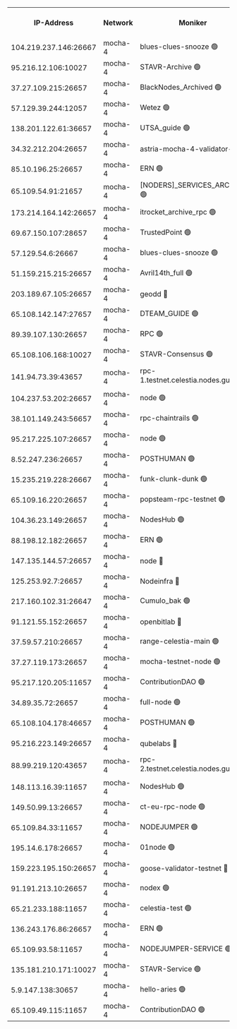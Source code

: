 


<table><tr><th>IP-Address</th><th>Network</th><th>Moniker</th><th>Latest Block Height</th><th>Earliest Block Height</th><th>Catching Up</th><th>Tx Index</th><th>Voting Power</th><th>Version</th><th>Scan Time</th></tr><tr><td>104.219.237.146:26667</td><td>mocha-4</td><td>blues-clues-snooze 🟢</td><td>3006986</td><td>1</td><td>False</td><td>off</td><td>0</td><td>2.2.0</td><td>2024-10-27T04:20:58.422568428UTC</td></tr><tr><td>95.216.12.106:10027</td><td>mocha-4</td><td>STAVR-Archive 🟢</td><td>3007018</td><td>1</td><td>False</td><td>on</td><td>0</td><td>2.3.0</td><td>2024-10-27T04:21:03.034651510UTC</td></tr><tr><td>37.27.109.215:26657</td><td>mocha-4</td><td>BlackNodes_Archived 🟢</td><td>3007018</td><td>1</td><td>False</td><td>off</td><td>0</td><td>2.1.2</td><td>2024-10-27T04:21:07.602270210UTC</td></tr><tr><td>57.129.39.244:12057</td><td>mocha-4</td><td>Wetez 🟢</td><td>3007018</td><td>1</td><td>False</td><td>off</td><td>0</td><td>2.3.0</td><td>2024-10-27T04:21:07.903059876UTC</td></tr><tr><td>138.201.122.61:36657</td><td>mocha-4</td><td>UTSA_guide 🟢</td><td>3007019</td><td>1</td><td>False</td><td>on</td><td>0</td><td>2.3.0</td><td>2024-10-27T04:21:10.360561484UTC</td></tr><tr><td>34.32.212.204:26657</td><td>mocha-4</td><td>astria-mocha-4-validator-1 🔴</td><td>3007019</td><td>1</td><td>False</td><td>on</td><td>10509044</td><td>2.2.0-arabica</td><td>2024-10-27T04:21:10.784628370UTC</td></tr><tr><td>85.10.196.25:26657</td><td>mocha-4</td><td>ERN 🟢</td><td>3007019</td><td>1</td><td>False</td><td>off</td><td>0</td><td>2.3.0</td><td>2024-10-27T04:21:17.326272271UTC</td></tr><tr><td>65.109.54.91:21657</td><td>mocha-4</td><td>[NODERS]_SERVICES_ARCHIVE 🟢</td><td>3007021</td><td>1</td><td>False</td><td>on</td><td>0</td><td>2.2.0-arabica</td><td>2024-10-27T04:21:44.127198873UTC</td></tr><tr><td>173.214.164.142:26657</td><td>mocha-4</td><td>itrocket_archive_rpc 🟢</td><td>3007023</td><td>1</td><td>False</td><td>on</td><td>0</td><td>2.3.0</td><td>2024-10-27T04:21:59.121371639UTC</td></tr><tr><td>69.67.150.107:28657</td><td>mocha-4</td><td>TrustedPoint 🟢</td><td>3007024</td><td>1</td><td>False</td><td>on</td><td>0</td><td>2.3.0</td><td>2024-10-27T04:22:14.606962438UTC</td></tr><tr><td>57.129.54.6:26667</td><td>mocha-4</td><td>blues-clues-snooze 🟢</td><td>3007024</td><td>1</td><td>False</td><td>off</td><td>0</td><td>2.2.0</td><td>2024-10-27T04:22:19.501359209UTC</td></tr><tr><td>51.159.215.215:26657</td><td>mocha-4</td><td>Avril14th_full 🟢</td><td>3007027</td><td>1</td><td>False</td><td>on</td><td>0</td><td>2.2.0-arabica</td><td>2024-10-27T04:22:48.118955050UTC</td></tr><tr><td>203.189.67.105:26657</td><td>mocha-4</td><td>geodd 🔴</td><td>3007027</td><td>1</td><td>False</td><td>on</td><td>100169</td><td>2.3.0</td><td>2024-10-27T04:22:51.168084080UTC</td></tr><tr><td>65.108.142.147:27657</td><td>mocha-4</td><td>DTEAM_GUIDE 🟢</td><td>3007027</td><td>1</td><td>False</td><td>on</td><td>0</td><td>2.3.0</td><td>2024-10-27T04:22:51.612517189UTC</td></tr><tr><td>89.39.107.130:26657</td><td>mocha-4</td><td>RPC 🟢</td><td>3007027</td><td>1</td><td>False</td><td>on</td><td>0</td><td>2.3.0</td><td>2024-10-27T04:22:52.029444287UTC</td></tr><tr><td>65.108.106.168:10027</td><td>mocha-4</td><td>STAVR-Consensus 🟢</td><td>3007029</td><td>1</td><td>False</td><td>on</td><td>0</td><td>2.3.0</td><td>2024-10-27T04:23:15.012595435UTC</td></tr><tr><td>141.94.73.39:43657</td><td>mocha-4</td><td>rpc-1.testnet.celestia.nodes.guru 🟢</td><td>3007030</td><td>1</td><td>False</td><td>off</td><td>0</td><td>2.3.0</td><td>2024-10-27T04:23:26.775629768UTC</td></tr><tr><td>104.237.53.202:26657</td><td>mocha-4</td><td>node 🟢</td><td>3007030</td><td>1</td><td>False</td><td>on</td><td>0</td><td>2.3.0</td><td>2024-10-27T04:23:30.656138001UTC</td></tr><tr><td>38.101.149.243:56657</td><td>mocha-4</td><td>rpc-chaintrails 🟢</td><td>3007030</td><td>1</td><td>False</td><td>on</td><td>0</td><td>2.3.0</td><td>2024-10-27T04:23:33.909513511UTC</td></tr><tr><td>95.217.225.107:26657</td><td>mocha-4</td><td>node 🟢</td><td>3007031</td><td>1</td><td>False</td><td>on</td><td>0</td><td>2.3.0</td><td>2024-10-27T04:23:34.803654441UTC</td></tr><tr><td>8.52.247.236:26657</td><td>mocha-4</td><td>POSTHUMAN 🟢</td><td>3007031</td><td>1</td><td>False</td><td>on</td><td>0</td><td>2.3.0</td><td>2024-10-27T04:23:41.924678397UTC</td></tr><tr><td>15.235.219.228:26667</td><td>mocha-4</td><td>funk-clunk-dunk 🟢</td><td>3007032</td><td>1</td><td>False</td><td>off</td><td>0</td><td>2.2.0</td><td>2024-10-27T04:23:52.026782451UTC</td></tr><tr><td>65.109.16.220:26657</td><td>mocha-4</td><td>popsteam-rpc-testnet 🟢</td><td>3007033</td><td>1</td><td>False</td><td>on</td><td>0</td><td>2.3.0</td><td>2024-10-27T04:23:59.217085908UTC</td></tr><tr><td>104.36.23.149:26657</td><td>mocha-4</td><td>NodesHub 🟢</td><td>3007033</td><td>1</td><td>False</td><td>on</td><td>0</td><td>2.3.0</td><td>2024-10-27T04:24:05.588839196UTC</td></tr><tr><td>88.198.12.182:26657</td><td>mocha-4</td><td>ERN 🟢</td><td>3007034</td><td>1</td><td>False</td><td>off</td><td>0</td><td>2.2.0-arabica</td><td>2024-10-27T04:24:12.175148912UTC</td></tr><tr><td>147.135.144.57:26657</td><td>mocha-4</td><td>node 🔴</td><td>3007028</td><td>620162</td><td>False</td><td>off</td><td>3001683</td><td>2.2.0-arabica</td><td>2024-10-27T04:23:09.093062819UTC</td></tr><tr><td>125.253.92.7:26657</td><td>mocha-4</td><td>Nodeinfra 🔴</td><td>3007020</td><td>2070001</td><td>False</td><td>on</td><td>500001</td><td>2.2.0-arabica</td><td>2024-10-27T04:21:27.018827971UTC</td></tr><tr><td>217.160.102.31:26647</td><td>mocha-4</td><td>Cumulo_bak 🟢</td><td>3007028</td><td>2300001</td><td>False</td><td>on</td><td>0</td><td>2.3.0</td><td>2024-10-27T04:23:09.968812841UTC</td></tr><tr><td>91.121.55.152:26657</td><td>mocha-4</td><td>openbitlab 🔴</td><td>3007019</td><td>2533260</td><td>False</td><td>off</td><td>501058</td><td>2.2.0-arabica</td><td>2024-10-27T04:21:19.781033930UTC</td></tr><tr><td>37.59.57.210:26657</td><td>mocha-4</td><td>range-celestia-main 🟢</td><td>3007034</td><td>2589477</td><td>False</td><td>off</td><td>0</td><td>2.1.2</td><td>2024-10-27T04:24:14.979828287UTC</td></tr><tr><td>37.27.119.173:26657</td><td>mocha-4</td><td>mocha-testnet-node 🟢</td><td>3007029</td><td>2631379</td><td>False</td><td>on</td><td>0</td><td>2.3.0</td><td>2024-10-27T04:23:14.594683852UTC</td></tr><tr><td>95.217.120.205:11657</td><td>mocha-4</td><td>ContributionDAO 🟢</td><td>3007030</td><td>2723055</td><td>False</td><td>on</td><td>0</td><td>2.2.0-arabica</td><td>2024-10-27T04:23:33.111137327UTC</td></tr><tr><td>34.89.35.72:26657</td><td>mocha-4</td><td>full-node 🟢</td><td>3007031</td><td>2766149</td><td>False</td><td>on</td><td>0</td><td>2.1.2</td><td>2024-10-27T04:23:44.854200378UTC</td></tr><tr><td>65.108.104.178:46657</td><td>mocha-4</td><td>POSTHUMAN 🟢</td><td>3007022</td><td>2818501</td><td>False</td><td>off</td><td>0</td><td>2.1.2</td><td>2024-10-27T04:21:48.728589845UTC</td></tr><tr><td>95.216.223.149:26657</td><td>mocha-4</td><td>qubelabs 🔴</td><td>3007034</td><td>2838021</td><td>False</td><td>on</td><td>64651713</td><td>2.3.0</td><td>2024-10-27T04:24:14.630172634UTC</td></tr><tr><td>88.99.219.120:43657</td><td>mocha-4</td><td>rpc-2.testnet.celestia.nodes.guru 🟢</td><td>3007028</td><td>2866275</td><td>False</td><td>on</td><td>0</td><td>2.3.0</td><td>2024-10-27T04:23:09.419208425UTC</td></tr><tr><td>148.113.16.39:11657</td><td>mocha-4</td><td>NodesHub 🟢</td><td>3007025</td><td>2886091</td><td>False</td><td>on</td><td>0</td><td>2.3.0</td><td>2024-10-27T04:22:24.519639660UTC</td></tr><tr><td>149.50.99.13:26657</td><td>mocha-4</td><td>ct-eu-rpc-node 🟢</td><td>3007031</td><td>2906501</td><td>False</td><td>on</td><td>0</td><td>2.3.0</td><td>2024-10-27T04:23:42.355183727UTC</td></tr><tr><td>65.109.84.33:11657</td><td>mocha-4</td><td>NODEJUMPER 🟢</td><td>3007030</td><td>2921400</td><td>False</td><td>off</td><td>0</td><td>2.2.0-arabica</td><td>2024-10-27T04:23:34.341323608UTC</td></tr><tr><td>195.14.6.178:26657</td><td>mocha-4</td><td>01node 🟢</td><td>3007026</td><td>2943001</td><td>False</td><td>on</td><td>0</td><td>2.3.0</td><td>2024-10-27T04:22:43.562036556UTC</td></tr><tr><td>159.223.195.150:26657</td><td>mocha-4</td><td>goose-validator-testnet 🔴</td><td>3007033</td><td>2944088</td><td>False</td><td>on</td><td>4014</td><td>2.2.0-arabica</td><td>2024-10-27T04:24:02.484934257UTC</td></tr><tr><td>91.191.213.10:26657</td><td>mocha-4</td><td>nodex 🟢</td><td>3007022</td><td>2954501</td><td>False</td><td>on</td><td>0</td><td>2.3.0</td><td>2024-10-27T04:21:53.820640755UTC</td></tr><tr><td>65.21.233.188:11657</td><td>mocha-4</td><td>celestia-test 🟢</td><td>3007030</td><td>2987110</td><td>False</td><td>on</td><td>0</td><td>2.3.0</td><td>2024-10-27T04:23:26.446124892UTC</td></tr><tr><td>136.243.176.86:26657</td><td>mocha-4</td><td>ERN 🟢</td><td>3007030</td><td>2999501</td><td>False</td><td>off</td><td>0</td><td>2.3.0</td><td>2024-10-27T04:23:29.661851169UTC</td></tr><tr><td>65.109.93.58:11657</td><td>mocha-4</td><td>NODEJUMPER-SERVICE 🟢</td><td>3007034</td><td>3004400</td><td>False</td><td>off</td><td>0</td><td>2.2.0-arabica</td><td>2024-10-27T04:24:21.785596881UTC</td></tr><tr><td>135.181.210.171:10027</td><td>mocha-4</td><td>STAVR-Service 🟢</td><td>3007029</td><td>3006001</td><td>False</td><td>on</td><td>0</td><td>2.3.0</td><td>2024-10-27T04:23:24.001873221UTC</td></tr><tr><td>5.9.147.138:30657</td><td>mocha-4</td><td>hello-aries 🟢</td><td>3007023</td><td>3006501</td><td>False</td><td>off</td><td>0</td><td>2.3.0</td><td>2024-10-27T04:22:05.599637379UTC</td></tr><tr><td>65.109.49.115:11657</td><td>mocha-4</td><td>ContributionDAO 🟢</td><td>3007024</td><td>3006908</td><td>False</td><td>off</td><td>0</td><td>2.2.0-arabica</td><td>2024-10-27T04:22:15.010177309UTC</td></tr></table>